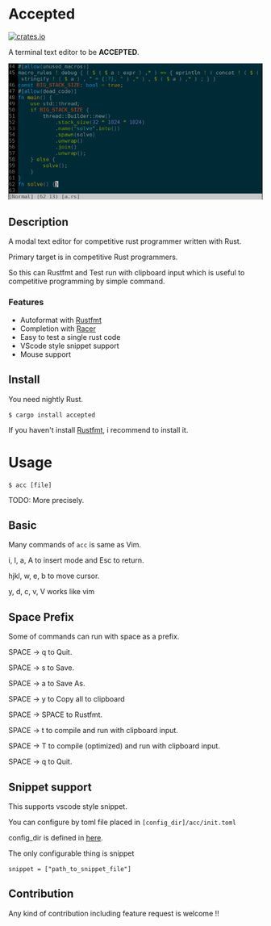 Accepted
===

[![crates.io](https://img.shields.io/crates/v/accepted.svg)](https://crates.io/crates/accepted)

A terminal text editor to be **ACCEPTED**.

![Accepted screenshot](demo.png "acc")

## Description

A modal text editor for competitive rust programmer written with Rust.

Primary target is in competitive Rust programmers.

So this can Rustfmt and Test run with clipboard input which is useful to competitive programming by simple command.

### Features

* Autoformat with [Rustfmt](https://github.com/rust-lang-nursery/rustfmt) 
* Completion with [Racer](https://github.com/racer-rust/racer)
* Easy to test a single rust code
* VScode style snippet support
* Mouse support

## Install

You need nightly Rust.

```
$ cargo install accepted
```

If you haven't install [Rustfmt](https://github.com/rust-lang-nursery/rustfmt), i recommend to install it.

# Usage

```
$ acc [file]
```

TODO: More precisely.

## Basic

Many commands of `acc` is same as Vim.

i, I, a, A to insert mode and Esc to return.

hjkl, w, e, b to move cursor.

y, d, c, v, V works like vim

## Space Prefix

Some of commands can run with space as a prefix.

SPACE -> q to Quit.

SPACE -> s to Save.

SPACE -> a to Save As.

SPACE -> y to Copy all to clipboard

SPACE -> SPACE to Rustfmt.

SPACE -> t to compile and run with clipboard input.

SPACE -> T to compile (optimized) and run with clipboard input.

SPACE -> q to Quit.

## Snippet support

This supports vscode style snippet.

You can configure by toml file placed in `[config_dir]/acc/init.toml`

config_dir is defined in [here](https://docs.rs/dirs/1.0.3/dirs/fn.config_dir.html).

The only configurable thing is snippet 

```
snippet = ["path_to_snippet_file"]
```


## Contribution

Any kind of contribution including feature request is welcome !!